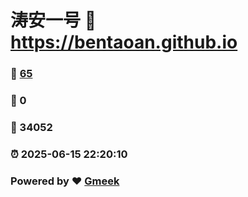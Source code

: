 # 涛安一号 :link: https://bentaoan.github.io 
### :page_facing_up: [65](https://bentaoan.github.io/tag.html) 
### :speech_balloon: 0 
### :hibiscus: 34052 
### :alarm_clock: 2025-06-15 22:20:10 
### Powered by :heart: [Gmeek](https://github.com/Meekdai/Gmeek)
